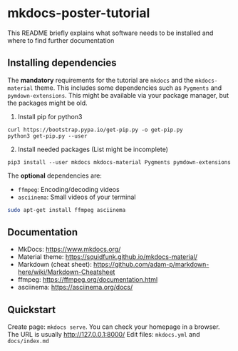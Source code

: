 # mkdocs-poster-tutorial

This README briefly explains what software needs to be installed and where to find further documentation

## Installing dependencies

The **mandatory** requirements for the tutorial are `mkdocs` and the `mkdocs-material` theme. This includes some dependencies such as `Pygments` and `pymdown-extensions`.  This might be available via your package manager, but the packages might be old.

1. Install pip for python3
```
curl https://bootstrap.pypa.io/get-pip.py -o get-pip.py
python3 get-pip.py --user
```

2. Install needed packages (List might be incomplete)
```
pip3 install --user mkdocs mkdocs-material Pygments pymdown-extensions
```

The **optional** dependencies are:

- `ffmpeg`: Encoding/decoding videos
- `asciinema`: Small videos of your terminal

```bash
sudo apt-get install ffmpeg asciinema
```

## Documentation

- MkDocs: https://www.mkdocs.org/
- Material theme: https://squidfunk.github.io/mkdocs-material/
- Markdown (cheat sheet): https://github.com/adam-p/markdown-here/wiki/Markdown-Cheatsheet
- ffmpeg: https://ffmpeg.org/documentation.html
- asciinema: https://asciinema.org/docs/

## Quickstart

Create page: `mkdocs serve`. You can check your homepage in a browser. The URL is usually http://127.0.0.1:8000/ Edit files: `mkdocs.yml` and `docs/index.md`
